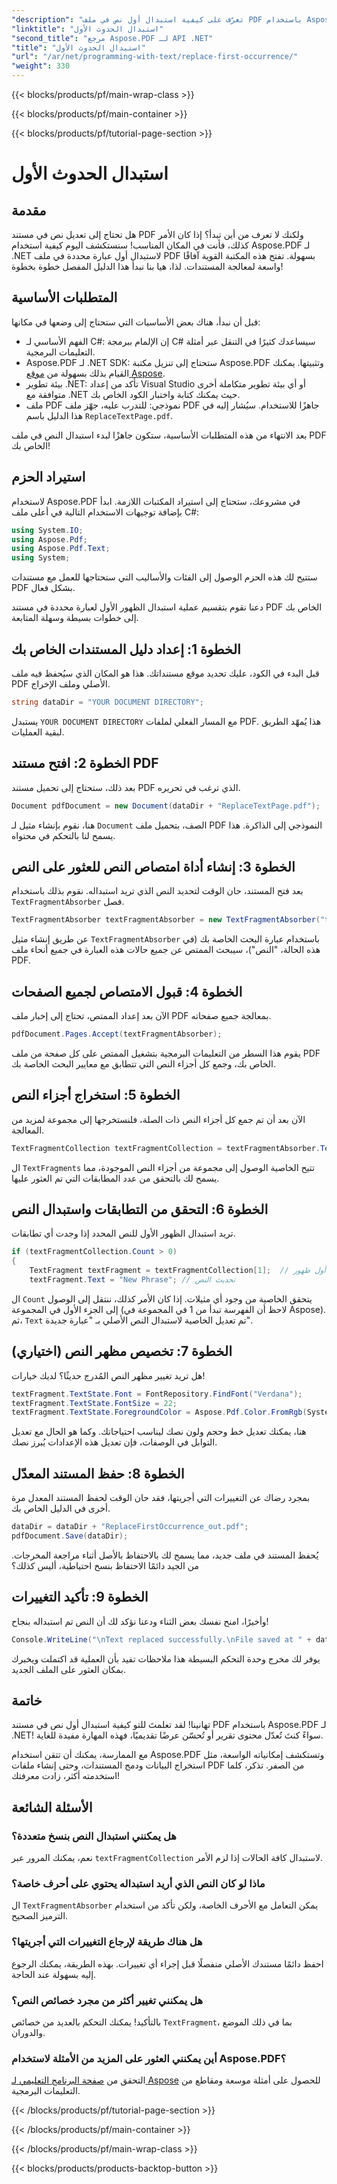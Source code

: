 ```yaml
---
"description": "تعرّف على كيفية استبدال أول نص في ملف PDF باستخدام Aspose.PDF لـ .NET من خلال دليلنا المفصل. مثالي للمطورين ومُعالجي المستندات."
"linktitle": "استبدال الحدوث الأول"
"second_title": "مرجع Aspose.PDF لـ API .NET"
"title": "استبدال الحدوث الأول"
"url": "/ar/net/programming-with-text/replace-first-occurrence/"
"weight": 330
---
```


{{< blocks/products/pf/main-wrap-class >}}

{{< blocks/products/pf/main-container >}}

{{< blocks/products/pf/tutorial-page-section >}}

# استبدال الحدوث الأول

## مقدمة

هل تحتاج إلى تعديل نص في مستند PDF ولكنك لا تعرف من أين تبدأ؟ إذا كان الأمر كذلك، فأنت في المكان المناسب! سنستكشف اليوم كيفية استخدام Aspose.PDF لـ .NET لاستبدال أول عبارة محددة في ملف PDF بسهولة. تفتح هذه المكتبة القوية آفاقًا واسعة لمعالجة المستندات. لذا، هيا بنا نبدأ هذا الدليل المفصل خطوة بخطوة!

## المتطلبات الأساسية

قبل أن نبدأ، هناك بعض الأساسيات التي ستحتاج إلى وضعها في مكانها:

- الفهم الأساسي لـ C#: إن الإلمام ببرمجة C# سيساعدك كثيرًا في التنقل عبر أمثلة التعليمات البرمجية.
- Aspose.PDF لـ .NET SDK: ستحتاج إلى تنزيل مكتبة Aspose.PDF وتثبيتها. يمكنك القيام بذلك بسهولة من [موقع Aspose](https://releases.aspose.com/pdf/net/). 
- بيئة تطوير .NET: تأكد من إعداد Visual Studio أو أي بيئة تطوير متكاملة أخرى متوافقة مع .NET حيث يمكنك كتابة واختبار الكود الخاص بك.
- ملف PDF نموذجي: للتدرب عليه، جهّز ملف PDF جاهزًا للاستخدام. سيُشار إليه في هذا الدليل باسم `ReplaceTextPage.pdf`.

بعد الانتهاء من هذه المتطلبات الأساسية، ستكون جاهزًا لبدء استبدال النص في ملف PDF الخاص بك!

## استيراد الحزم

لاستخدام Aspose.PDF في مشروعك، ستحتاج إلى استيراد المكتبات اللازمة. ابدأ بإضافة توجيهات الاستخدام التالية في أعلى ملف C#:

```csharp
using System.IO;
using Aspose.Pdf;
using Aspose.Pdf.Text;
using System;
```

ستتيح لك هذه الحزم الوصول إلى الفئات والأساليب التي ستحتاجها للعمل مع مستندات PDF بشكل فعال.

دعنا نقوم بتقسيم عملية استبدال الظهور الأول لعبارة محددة في مستند PDF الخاص بك إلى خطوات بسيطة وسهلة المتابعة.

## الخطوة 1: إعداد دليل المستندات الخاص بك

قبل البدء في الكود، عليك تحديد موقع مستنداتك. هذا هو المكان الذي سيُحفظ فيه ملف PDF الأصلي وملف الإخراج.

```csharp
string dataDir = "YOUR DOCUMENT DIRECTORY";
```
يستبدل `YOUR DOCUMENT DIRECTORY` مع المسار الفعلي لملفات PDF. هذا يُمهّد الطريق لبقية العمليات.

## الخطوة 2: افتح مستند PDF

بعد ذلك، ستحتاج إلى تحميل مستند PDF الذي ترغب في تحريره.

```csharp
Document pdfDocument = new Document(dataDir + "ReplaceTextPage.pdf");
```
هنا، نقوم بإنشاء مثيل لـ `Document` الصف، بتحميل ملف PDF النموذجي إلى الذاكرة. هذا يسمح لنا بالتحكم في محتواه.

## الخطوة 3: إنشاء أداة امتصاص النص للعثور على النص

بعد فتح المستند، حان الوقت لتحديد النص الذي تريد استبداله. نقوم بذلك باستخدام `TextFragmentAbsorber` فصل.

```csharp
TextFragmentAbsorber textFragmentAbsorber = new TextFragmentAbsorber("text");
```
عن طريق إنشاء مثيل `TextFragmentAbsorber` باستخدام عبارة البحث الخاصة بك (في هذه الحالة، "النص")، سيبحث الممتص عن جميع حالات هذه العبارة في جميع أنحاء ملف PDF.

## الخطوة 4: قبول الامتصاص لجميع الصفحات

الآن بعد إعداد الممتص، تحتاج إلى إخبار ملف PDF بمعالجة جميع صفحاته.

```csharp
pdfDocument.Pages.Accept(textFragmentAbsorber);
```
يقوم هذا السطر من التعليمات البرمجية بتشغيل الممتص على كل صفحة من ملف PDF الخاص بك، وجمع كل أجزاء النص التي تتطابق مع معايير البحث الخاصة بك.

## الخطوة 5: استخراج أجزاء النص

الآن بعد أن تم جمع كل أجزاء النص ذات الصلة، فلنستخرجها إلى مجموعة لمزيد من المعالجة.

```csharp
TextFragmentCollection textFragmentCollection = textFragmentAbsorber.TextFragments;
```
ال `TextFragments` تتيح الخاصية الوصول إلى مجموعة من أجزاء النص الموجودة، مما يسمح لك بالتحقق من عدد المطابقات التي تم العثور عليها.

## الخطوة 6: التحقق من التطابقات واستبدال النص

تريد استبدال الظهور الأول للنص المحدد إذا وجدت أي تطابقات.

```csharp
if (textFragmentCollection.Count > 0)
{
    TextFragment textFragment = textFragmentCollection[1];  // احصل على أول ظهور
    textFragment.Text = "New Phrase"; // تحديث النص
```
ال `Count` يتحقق الخاصية من وجود أي مثيلات. إذا كان الأمر كذلك، ننتقل إلى الوصول إلى الجزء الأول في المجموعة (لاحظ أن الفهرسة تبدأ من 1 في المجموعة في Aspose). ثم، `Text` تم تعديل الخاصية لاستبدال النص الأصلي بـ "عبارة جديدة".

## الخطوة 7: تخصيص مظهر النص (اختياري)

هل تريد تغيير مظهر النص المُدرج حديثًا؟ لديك خيارات!

```csharp
textFragment.TextState.Font = FontRepository.FindFont("Verdana");
textFragment.TextState.FontSize = 22;
textFragment.TextState.ForegroundColor = Aspose.Pdf.Color.FromRgb(System.Drawing.Color.Blue);
```
هنا، يمكنك تعديل خط وحجم ولون نصك ليناسب احتياجاتك. وكما هو الحال مع تعديل التوابل في الوصفات، فإن تعديل هذه الإعدادات يُبرز نصك.

## الخطوة 8: حفظ المستند المعدّل

بمجرد رضاك عن التغييرات التي أجريتها، فقد حان الوقت لحفظ المستند المعدل مرة أخرى في الدليل الخاص بك.

```csharp
dataDir = dataDir + "ReplaceFirstOccurrence_out.pdf";
pdfDocument.Save(dataDir);
```
يُحفظ المستند في ملف جديد، مما يسمح لك بالاحتفاظ بالأصل أثناء مراجعة المخرجات. من الجيد دائمًا الاحتفاظ بنسخ احتياطية، أليس كذلك؟

## الخطوة 9: تأكيد التغييرات

وأخيرًا، امنح نفسك بعض الثناء ودعنا نؤكد لك أن النص تم استبداله بنجاح!

```csharp
Console.WriteLine("\nText replaced successfully.\nFile saved at " + dataDir);
```
يوفر لك مخرج وحدة التحكم البسيطة هذا ملاحظات تفيد بأن العملية قد اكتملت ويخبرك بمكان العثور على الملف الجديد.

## خاتمة

تهانينا! لقد تعلمتَ للتو كيفية استبدال أول نص في مستند PDF باستخدام Aspose.PDF لـ .NET! سواءً كنتَ تُعدّل محتوى تقرير أو تُحسّن عرضًا تقديميًا، فهذه المهارة مفيدة للغاية. 

مع الممارسة، يمكنك أن تتقن استخدام Aspose.PDF وتستكشف إمكانياته الواسعة، مثل استخراج البيانات ودمج المستندات، وحتى إنشاء ملفات PDF من الصفر. تذكر، كلما استخدمته أكثر، زادت معرفتك!

## الأسئلة الشائعة

### هل يمكنني استبدال النص بنسخ متعددة؟
نعم، يمكنك المرور عبر `textFragmentCollection` لاستبدال كافة الحالات إذا لزم الأمر.

### ماذا لو كان النص الذي أريد استبداله يحتوي على أحرف خاصة؟
ال `TextFragmentAbsorber` يمكن التعامل مع الأحرف الخاصة، ولكن تأكد من استخدام الترميز الصحيح.

### هل هناك طريقة لإرجاع التغييرات التي أجريتها؟
احفظ دائمًا مستندك الأصلي منفصلًا قبل إجراء أي تغييرات. بهذه الطريقة، يمكنك الرجوع إليه بسهولة عند الحاجة.

### هل يمكنني تغيير أكثر من مجرد خصائص النص؟
بالتأكيد! يمكنك التحكم بالعديد من خصائص `TextFragment`، بما في ذلك الموضع والدوران.

### أين يمكنني العثور على المزيد من الأمثلة لاستخدام Aspose.PDF؟
التحقق من [صفحة البرنامج التعليمي لـ Aspose](https://releases.aspose.com/pdf/net/) للحصول على أمثلة موسعة ومقاطع من التعليمات البرمجية.

{{< /blocks/products/pf/tutorial-page-section >}}

{{< /blocks/products/pf/main-container >}}

{{< /blocks/products/pf/main-wrap-class >}}

{{< blocks/products/products-backtop-button >}}